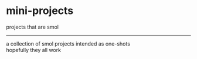 # mini-projects
projects that are smol

---

a collection of smol projects intended as one-shots     
hopefully they all work